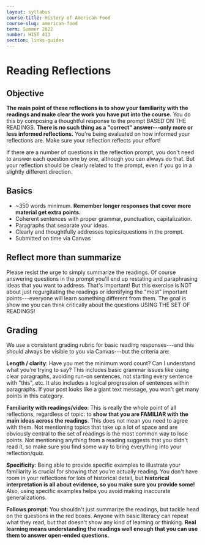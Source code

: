 ```yaml
---
layout: syllabus
course-title: History of American Food
course-slug: american-food
term: Summer 2022
number: HIST 413
section: links-guides
---
```


# Reading Reflections

## Objective
**The main point of these reflections is to show your familiarity with the readings and make clear the work you have put into the course.** You do this by composing a thoughtful response to the prompt BASED ON THE READINGS. **There is no such thing as a "correct" answer---only more or less informed reflections.** You're being evaluated on how informed your reflections are. Make sure your reflection reflects your effort!

If there are a number of questions in the reflection prompt, you don't need to answer each question one by one, although you can always do that. But your reflection should be clearly related to the prompt, even if you go in a slightly different direction.


## Basics
- ~350 words minimum. **Remember longer responses that cover more material get extra points.**
- Coherent sentences with proper grammar, punctuation, capitalization.
- Paragraphs that separate your ideas.
- Clearly and thoughtfully addresses topics/questions in the prompt.
- Submitted on time via Canvas


## Reflect more than summarize
Please resist the urge to simply summarize the readings. Of course answering questions in the prompt you'll end up restating and paraphrasing ideas that you want to address. That's important! But this exercise is NOT about just regurgitating the readings or identifying the "most" important points---everyone will learn something different from them. The goal is show me you can think critically about the questions USING THE SET OF READINGS!



## Grading
We use a consistent grading rubric for basic reading responses---and this should always be visible to you via Canvas---but the criteria are:

**Length / clarity**: Have you met the minimum word count? Can I understand what you're trying to say? This includes basic grammar issues like using clear paragraphs, avoiding run-on sentences, not starting every sentence with "this", etc. It also includes a logical progression of sentences within paragraphs. If your post looks like a giant text message, you won't get many points in this category.

**Familiarity with readings/video**: This is really the whole point of all reflections, regardless of topic: to **show that you are FAMILIAR with the main ideas across the readings**. This does not mean you need to agree with them. Not mentioning topics that take up a lot of space and are obviously central to the set of readings is the most common way to lose points. Not mentioning anything from a reading suggests that you didn't read it, so make sure you find some way to bring everything into your reflection/quiz.

**Specificity**: Being able to provide specific examples to illustrate your familiarity is crucial for showing that you're actually reading. You don't have room in your reflections for lots of historical detail, but **historical interpretation is all about evidence, so you make sure you provide some!** Also, using specific examples helps you avoid making inaccurate generalizations.

**Follows prompt**: You shouldn't just summarize the readings, but tackle head on the questions in the red boxes. Anyone with basic literacy can repeat what they read, but that doesn't show any kind of learning or thinking. **Real learning means understanding the readings well enough that you can use them to answer open-ended questions.**
